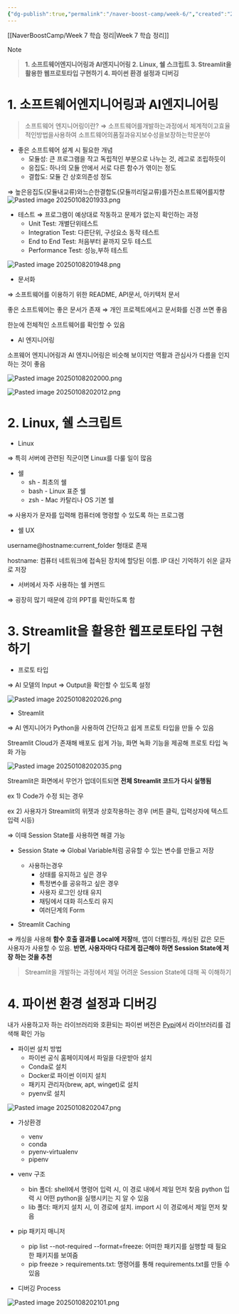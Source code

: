 ```yaml
---
{"dg-publish":true,"permalink":"/naver-boost-camp/week-6/","created":"2025-01-07T18:10:14.091+09:00","updated":"2025-01-08T20:21:33.720+09:00"}
---
```


[[NaverBoostCamp/Week 7 학습 정리\|Week 7 학습 정리]]
> [!NOTE]
> > **1. 소프트웨어엔지니어링과 AI엔지니어링
> > 2. Linux, 쉘 스크립트
> > 3. Streamlit을 활용한 웹프로토타입 구현하기
> > 4. 파이썬 환경 설정과 디버깅**

# 1. **소프트웨어엔지니어링과 AI엔지니어링**

> 소프트웨어 엔지니어링이란? ⇒ 소프트웨어를개발하는과정에서 체계적이고효율적인방법을사용하여 소프트웨어의품질과유지보수성을보장하는학문분야

- 좋은 소프트웨어 설계 시 필요한 개념
    - 모듈성: 큰 프로그램을 작고 독립적인 부분으로 나누는 것, 레고로 조립하듯이
    - 응집도: 하나의 모듈 안에서 서로 다른 함수가 엮이는 정도
    - 결합도: 모듈 간 상호의존성 정도

⇒ 높은응집도(모듈내교류)와느슨한결합도(모듈끼리덜교류)를가진소프트웨어를지향
![Pasted image 20250108201933.png](/img/user/Pasted%20image%2020250108201933.png)
- 테스트 ⇒ 프로그램이 예상대로 작동하고 문제가 없는지 확인하는 과정
    - Unit Test: 개별단위테스트
    - Integration Test: 다른단위, 구성요소 동작 테스트
    - End to End Test: 처음부터 끝까지 모두 테스트
    - Performance Test: 성능,부하 테스트

![Pasted image 20250108201948.png](/img/user/Pasted%20image%2020250108201948.png)

- 문서화

⇒ 소프트웨어를 이용하기 위한 README, API문서, 아키텍처 문서

좋은 소프트웨어는 좋은 문서가 존재 ⇒ 개인 프로젝트에서고 문서화를 신경 쓰면 좋음

한눈에 전체적인 소프트웨어를 확인할 수 있음

- AI 엔지니어링

소프웨어 엔지니어링과 AI 엔지니어링은 비슷해 보이지만 역활과 관심사가 다름을 인지하는 것이 좋음

![Pasted image 20250108202000.png](/img/user/Pasted%20image%2020250108202000.png)

![Pasted image 20250108202012.png](/img/user/Pasted%20image%2020250108202012.png)

# **2. Linux, 쉘 스크립트**

- Linux

⇒ 특히 서버에 관련된 직군이면 Linux를 다룰 일이 많음

- 쉘
    - sh - 최초의 쉘
    - bash - Linux 표준 쉘
    - zsh - Mac 카탈리나 OS 기본 쉘

⇒ 사용자가 문자를 입력해 컴퓨터에 명령할 수 있도록 하는 프로그램

- 쉘 UX

username@hostname:current_folder 형태로 존재

hostname: 컴퓨터 네트워크에 접속된 장치에 할당된 이름. IP 대신 기억하기 쉬운 글자로 저장

- 서버에서 자주 사용하는 쉘 커멘드

⇒ 굉장히 많기 때문에 강의 PPT를 확인하도록 함

# **3. Streamlit을 활용한 웹프로토타입 구현하기**

- 프로토 타입

⇒ AI 모델의 Input ⇒ Output을 확인할 수 있도록 설정

![Pasted image 20250108202026.png](/img/user/Pasted%20image%2020250108202026.png)

- Streamlit

⇒ AI 엔지니어가 Python을 사용하여 간단하고 쉽게 프로토 타입을 만들 수 있음

Streamlit Cloud가 존재해 배포도 쉽게 가능, 화면 녹화 기능을 제공해 프로토 타입 녹화 가능

![Pasted image 20250108202035.png](/img/user/Pasted%20image%2020250108202035.png)

Streamlit은 화면에서 무언가 업데이트되면 **전체 Streamlit 코드가 다시 실행됨**

ex 1) Code가 수정 되는 경우

ex 2) 사용자가 Streamlit의 위젯과 상호작용하는 경우 (버튼 클릭, 입력상자에 텍스트 입력 시등)

⇒ 이때 Session State를 사용하면 해결 가능

- Session State ⇒ Global Variable처럼 공유할 수 있는 변수를 만들고 저장
    
    - 사용하는경우
        - 상태를 유지하고 싶은 경우
        - 특정변수를 공유하고 싶은 경우
        - 사용자 로그인 상태 유지
        - 채팅에서 대화 히스토리 유지
        - 여러단계의 Form
- Streamlit Caching
    

⇒ 캐싱을 사용해 **함수 호출 결과를 Local에 저장**해, 앱이 더빨라짐, 캐싱된 값은 모든 사용자가 사용할 수 있음. **반면, 사용자마다 다르게 접근해야 하면 Session State에 저장 하는 것을 추천**

> Streamlit을 개발하는 과정에서 제일 어려운 Session State에 대해 꼭 이해하기

# **4. 파이썬 환경 설정과 디버깅**

내가 사용하고자 하는 라이브러리와 호환되는 파이썬 버전은 [Pypi](https://pypi.org/)에서 라이브러리를 검색해 확인 가능

- 파이썬 설치 방법
    - 파이썬 공식 홈페이지에서 파일을 다운받아 설치
    - Conda로 설치
    - Docker로 파이썬 이미지 설치
    - 패키지 관리자(brew, apt, winget)로 설치
    - pyenv로 설치

![Pasted image 20250108202047.png](/img/user/Pasted%20image%2020250108202047.png)

- 가상환경
    
    - venv
    - conda
    - pyenv-virtualenv
    - pipenv
- venv 구조
    
    - bin 폴더: shell에서 명령어 입력 시, 이 경로 내에서 제일 먼저 찾음 python 입력 시 어떤 python을 실행시키는 지 알 수 있음
    - lib 폴더: 패키지 설치 시, 이 경로에 설치. import 시 이 경로에서 제일 먼저 찾음
- pip 패키지 매니저
    
    - pip list --­not-required --­format=freeze: 어떠한 패키지를 실행할 때 필요한 패키지를 보여줌
    - pip freeze > requirements.txt: 명령어를 통해 requirements.txt를 만들 수 있음
- 디버깅 Process
    

![Pasted image 20250108202101.png](/img/user/Pasted%20image%2020250108202101.png)
